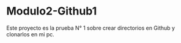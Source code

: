 # Modulo2-Github1
Este proyecto es la prueba N° 1 sobre crear directorios en Github y clonarlos en mi pc.